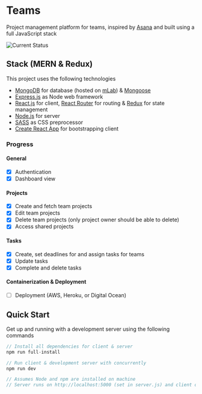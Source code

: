 # Teams

Project management platform for teams, inspired by [Asana](https://asana.com/) and built using a full JavaScript stack

![Current Status](http://g.recordit.co/yx3oC8wmK3.gif)

## Stack (MERN & Redux)

This project uses the following technologies

- [MongoDB](https://www.mongodb.com/) for database (hosted on [mLab](https://mlab.com/)) & [Mongoose](https://mongoosejs.com/)
- [Express.js](http://expressjs.com/) as Node web framework
- [React.js](https://reactjs.org) for client, [React Router](https://reacttraining.com/react-router/) for routing & [Redux](https://redux.js.org/basics/usagewithreact) for state management
- [Node.js](https://nodejs.org/en/) for server
- [SASS](https://sass-lang.com/) as CSS preprocessor
- [Create React App](https://github.com/facebook/create-react-app) for bootstrapping client

### Progress

#### General

- [x] Authentication
- [x] Dashboard view

#### Projects

- [x] Create and fetch team projects
- [x] Edit team projects
- [x] Delete team projects (only project owner should be able to delete)
- [x] Access shared projects

#### Tasks

- [x] Create, set deadlines for and assign tasks for teams
- [x] Update tasks
- [x] Complete and delete tasks

#### Containerization & Deployment

- [ ] Deployment (AWS, Heroku, or Digital Ocean)

## Quick Start

Get up and running with a development server using the following commands

```javascript
// Install all dependencies for client & server
npm run full-install

// Run client & development server with concurrently
npm run dev

// Assumes Node and npm are installed on machine
// Server runs on http://localhost:5000 (set in server.js) and client on http://localhost:3000 (default for Create React App)
```
